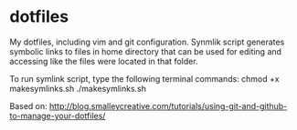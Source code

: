# dotfiles

My dotfiles, including vim and git configuration. Synmlik script generates symbolic links to files in home directory that can be used for editing and accessing like the files were located in that folder. 

To run symlink script, type the following terminal commands:
chmod +x makesymlinks.sh
./makesymlinks.sh

Based on: http://blog.smalleycreative.com/tutorials/using-git-and-github-to-manage-your-dotfiles/
